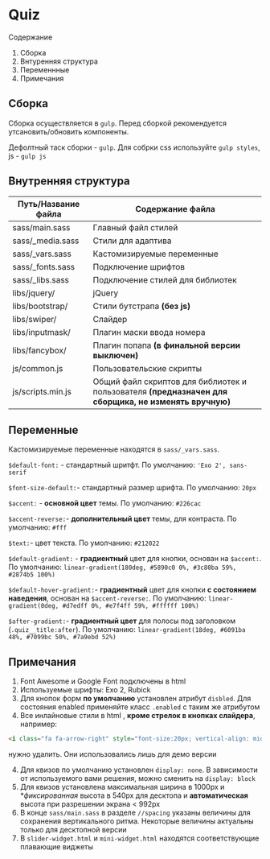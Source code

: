 # Quiz
Содержание
1. Сборка
2. Внтуренняя структура
3. Переменнные
4. Примечания

Сборка
-----------------------------------
Сборка осуществляется в `gulp`. Перед сборкой рекомендуется утсановить/обновить компоненты.

Дефолтный таск сборки - `gulp`. Для собрки css используйте `gulp styles`, js - `gulp js`

Внутренняя структура
--------------------------------------------
Путь/Название файла  | Содержание файла
---------------------|----------------------
sass/main.sass       | Главный файл стилей
sass/_media.sass     | Стили для адаптива
sass/_vars.sass      | Кастомизируемые переменные
sass/_fonts.sass     | Подключение шрифтов 
sass/_libs.sass      | Подключение стилей для библиотек
libs/jquery/         | jQuery
libs/bootstrap/      | Стили бутстрапа **(без js)**
libs/swiper/         | Слайдер
libs/inputmask/      | Плагин маски ввода номера
libs/fancybox/       | Плагин попапа **(в финальной версии выключен)**
js/common.js         | Пользовательские скрипты
js/scripts.min.js    | Общий файл скриптов для библиотек и пользователя **(предназначен для сборщика, не изменять вручную)**

Переменные
--------------------------------------------
Кастомизируемые переменные находятся в `sass/_vars.sass`.

`$default-font:` - стандартный шритфт. По умолчанию: `'Exo 2', sans-serif`

`$font-size-default:`- стандартный размер шрифта. По умолчанию: `20px`

`$accent:` - **основной цвет** темы. По умолчанию: `#226cac`

`$accent-reverse:`- **дополнительный цвет** темы, для контраста. По умолчанию: `#fff`

`$text:`- цвет текста. По умолчанию: `#212022`

`$default-gradient:` - **градиентный** цвет для кнопки, основан на `$accent:`. По умолчанию: `linear-gradient(180deg, #5890c0 0%, #3c80ba 59%, #2874b5 100%)`

`$default-hover-gradient:`- **градиентный** цвет для кнопки **с состоянием наведения**, основан на `$accent-reverse:`. По умолчанию: `linear-gradient(0deg, #d7edff 0%, #e7f4ff 59%, #ffffff 100%)`

`$after-gradient:`- **градиентный цвет** для полосы под заголовком (`.quiz__title:after`). По умолчанию: `linear-gradient(18deg, #6091ba 48%, #7099bc 50%, #7a9ebd 52%)`

Примечания
--------------------------------------------
1. Font Awesome и Google Font подключены в html
2. Используемые шрифты: Exo 2, Rubick
2. Для кнопок форм **по умолчанию** установлен атрибут `disbled`. Для состояния enabled применяйте класс `.enabled` с таким же атрибутом
3. Все инлайновые стили в html , **кроме стрелок в кнопках слайдера**, например: 
```html
<i class="fa fa-arrow-right" style="font-size:20px; vertical-align: middle"></i>)
```  
  нужно удалить. Они использовались лишь для демо версии

4. Для квизов по умолчанию установлен `display: none`. В зависимости от используемого вами решения, можно сменить на `display: block`
5. Для квизов установлена максимальная ширина в 1000px и **фиксированная* высота в 540px для десктопа и **автоматическая** высота при разрешении экрана < 992px
6. В конце `sass/main.sass` в разделе `//spacing` указаны величины для сохранения вертикального ритма. Некоторые величины актуальны только для десктопной версии
7. В `slider-widget.html` и `mini-widget.html` находятся соответствующие плавающие виджеты
